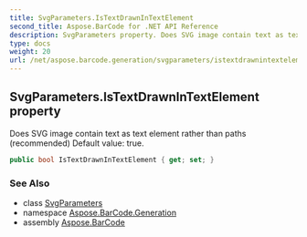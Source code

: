 ```yaml
---
title: SvgParameters.IsTextDrawnInTextElement
second_title: Aspose.BarCode for .NET API Reference
description: SvgParameters property. Does SVG image contain text as text element rather than paths recommended Default value true
type: docs
weight: 20
url: /net/aspose.barcode.generation/svgparameters/istextdrawnintextelement/
---
```

## SvgParameters.IsTextDrawnInTextElement property

Does SVG image contain text as text element rather than paths (recommended) Default value: true.

```csharp
public bool IsTextDrawnInTextElement { get; set; }
```

### See Also

* class [SvgParameters](../)
* namespace [Aspose.BarCode.Generation](../../../aspose.barcode.generation/)
* assembly [Aspose.BarCode](../../../)


